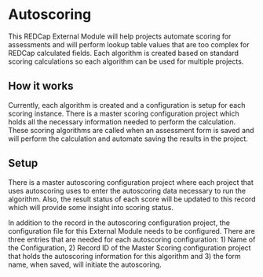 # Autoscoring
This REDCap External Module will help projects automate scoring for assessments and will perform lookup table 
values that are too complex for REDCap calculated fields. Each algorithm is created based on standard scoring 
calculations so each algorithm can be used for multiple projects.

## How it works
Currently, each algorithm is created and a configuration is setup for each scoring instance. There is a master
scoring configuration project which holds all the necessary information needed to perform the calculation.
These scoring algorithms are called when an assessment form is saved and will perform the calculation and 
automate saving the results in the project.

## Setup
There is a master autoscoring configuration project where each project that uses autoscoring uses to enter
the autoscoring data necessary to run the algorithm.  Also, the result status of each score will be updated
to this record which will provide some insight into scoring status.

In addition to the record in the autoscoring configuration project, the configuration file for this External
Module needs to be configured.  There are three entries that are needed for each autoscoring configuration: 1)
Name of the Configuration, 2) Record ID of the Master Scoring configuration project that holds the autoscoring
 information for this algorithm and 3) the form name, when saved, will initiate the autoscoring.



